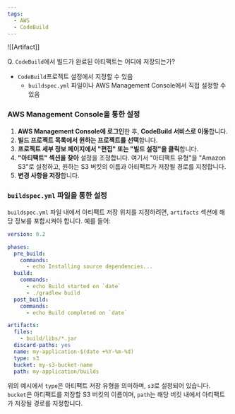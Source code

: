 ```yaml
---
tags:
  - AWS
  - CodeBuild
---
```

![[Artifact]]



Q. `CodeBuild`에서 빌드가 완료된 아티팩트는 어디에 저장되는가?
- `CodeBuild`프로젝트 설정에서 지정할 수 있음
	- `buildspec.yml` 파일이나 AWS Management Console에서 직접 설정할 수 있음
### AWS Management Console을 통한 설정

1. **AWS Management Console에 로그인**한 후, **CodeBuild 서비스로 이동**합니다.
2. **빌드 프로젝트 목록에서 원하는 프로젝트를 선택**합니다.
3. **프로젝트 세부 정보 페이지에서 "편집" 또는 "빌드 설정"을 클릭**합니다.
4. **"아티팩트" 섹션을 찾아** 설정을 조정합니다. 여기서 "아티팩트 유형"을 "Amazon S3"로 설정하고, 원하는 S3 버킷의 이름과 아티팩트가 저장될 경로를 지정합니다.
5. **변경 사항을 저장**합니다.
### `buildspec.yml` 파일을 통한 설정

`buildspec.yml` 파일 내에서 아티팩트 저장 위치를 지정하려면, `artifacts` 섹션에 해당 정보를 포함시켜야 합니다. 예를 들어:

```yaml
version: 0.2

phases:
  pre_build:
    commands:
      - echo Installing source dependencies...
  build:
    commands:
      - echo Build started on `date`
      - ./gradlew build
  post_build:
    commands:
      - echo Build completed on `date`

artifacts:
  files:
    - build/libs/*.jar
  discard-paths: yes
  name: my-application-$(date +%Y-%m-%d)
  type: s3
  bucket: my-s3-bucket-name
  path: my-application/builds

```

위의 예시에서 `type`은 아티팩트 저장 유형을 의미하며, `s3`로 설정되어 있습니다. `bucket`은 아티팩트를 저장할 S3 버킷의 이름이며, `path`는 해당 버킷 내에서 아티팩트가 저장될 경로를 지정합니다.